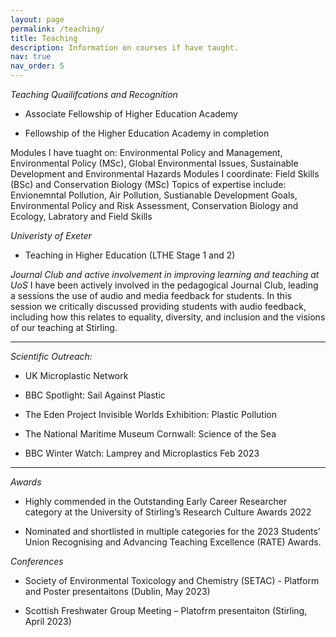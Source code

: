 ```yaml
---
layout: page
permalink: /teaching/
title: Teaching
description: Information on courses if have taught.
nav: true
nav_order: 5
---
```


*Teaching Quailifcations and Recognition*
- Associate Fellowship of Higher Education Academy
+ Fellowship of the Higher Education Academy in completion 

Modules I have tuaght on: Environmental Policy and Management, Environmental Policy (MSc), Global Environmental Issues, Sustainable Development and Environmental Hazards
Modules I coordinate: Field Skills (BSc) and Conservation Biology (MSc)
Topics of expertise include: Envionemntal Pollution, Air Pollution, Sustianable Development Goals, Environmental Policy and Risk Assessment, Conservation Biology and Ecology, Labratory and Field Skills

*Univeristy of Exeter* 
* Teaching in Higher Education (LTHE Stage 1 and 2)

*Journal Club and active involvement in improving learning and teaching at UoS*
I have been actively involved in the pedagogical Journal Club, leading a sessions the use of audio and media feedback for students. In this session we critically discussed providing students with audio feedback, including how this relates to equality, diversity, and inclusion and the visions of our teaching at Stirling. 

-----
*Scientific Outreach:*
+ UK Microplastic Network
* BBC Spotlight: Sail Against Plastic
- The Eden Project Invisible Worlds Exhibition: Plastic Pollution
+ The National Maritime Museum Cornwall: Science of the Sea
* BBC Winter Watch: Lamprey and Microplastics Feb 2023

-----

*Awards*
+ Highly commended in the Outstanding Early Career Researcher category at the University of Stirling’s Research Culture Awards 2022
- Nominated and shortlisted in multiple categories for the 2023 Students’ Union Recognising and Advancing Teaching Excellence (RATE) Awards.

*Conferences*
+ Society of Environmental Toxicology and Chemistry (SETAC) - Platform and Poster presentaitons (Dublin, May 2023)
- Scottish Freshwater Group Meeting – Platofrm presentaiton (Stirling, April 2023)
